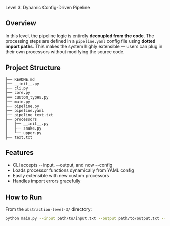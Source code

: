 Level 3: Dynamic Config-Driven Pipeline

## Overview

In this level, the pipeline logic is entirely **decoupled from the code**. The processing steps are defined in a `pipeline.yaml` config file using **dotted import paths**. This makes the system highly extensible — users can plug in their own processors without modifying the source code.

## Project Structure

```
├── README.md
├── __init__.py
├── cli.py
├── core.py
├── custom_types.py
├── main.py
├── pipeline.py
├── pipeline.yaml
├── pipeline_text.txt
├── processors
│   ├── __init__.py
│   ├── snake.py
│   └── upper.py
├── text.txt
```

## Features
- CLI accepts --input, --output, and now --config
- Loads processor functions dynamically from YAML config
- Easily extensible with new custom processors
- Handles import errors gracefully

## How to Run
From the `abstraction-level-3/` directory:
```bash
python main.py --input path/to/input.txt --output path/to/output.txt --config pipeline.yaml # defaults to pipeline.yaml
```
